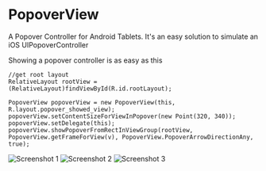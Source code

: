 PopoverView
===========

A Popover Controller for Android Tablets. It's an easy solution to simulate an iOS UIPopoverController

Showing a popover controller is as easy as this

	//get root layout
	RelativeLayout rootView = (RelativeLayout)findViewById(R.id.rootLayout);
		
	PopoverView popoverView = new PopoverView(this, R.layout.popover_showed_view);
	popoverView.setContentSizeForViewInPopover(new Point(320, 340));
	popoverView.setDelegate(this);
	popoverView.showPopoverFromRectInViewGroup(rootView, PopoverView.getFrameForView(v), PopoverView.PopoverArrowDirectionAny, true);
	
![Screenshot 1](https://raw.github.com/lupidan/PopoverController/master/Screenshot1.png "Screenshot 1")
![Screenshot 2](https://raw.github.com/lupidan/PopoverController/master/Screenshot2.png "Screenshot 2")
![Screenshot 3](https://raw.github.com/lupidan/PopoverController/master/Screenshot3.png "Screenshot 3")